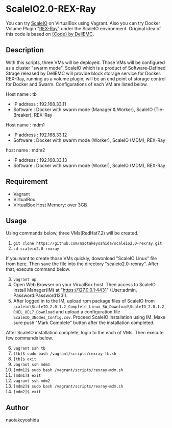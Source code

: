 # ScaleIO2.0-REX-Ray

You can try [ScaleIO](https://japan.emc.com/storage/scaleio/index.htm) on VirtualBox using Vagrant. Also you can try Docker Volume Plugin "[REX-Ray](https://github.com/codedellemc/rexray)" under the ScaleIO environment. Original idea of this code is based on [{Code} by DellEMC](https://codedellemc.com/).
  
  
## Description
With this scripts, three VMs will be deployed. Those VMs will be configured as a cluster "swarm mode". ScaleIO which is a product of Software-Defined Strage released by DellEMC will provide block storage service for Docker. REX-Ray, running as a volume plugin, will be an end point of storage control for Docker and Swarm. Configurations of each VM are listed below.

Host name : tb 
- IP address : 192.168.33.11
- Software : Docker with swarm mode (Manager & Worker), ScaleIO (Tie-Breaker), REX-Ray

Host name : mdm1
- IP address : 192.168.33.12
- Software : Docker with swarm mode (Worker), ScaleIO (MDM), REX-Ray

host name : mdm2
- IP address : 192.168.33.13
- Software : Docker with swarm mode (Worker), ScaleIO (MDM), REX-Ray 
  
  
## Requirement
* Vagrant 
* VirtualBox
* VirtualBox Host Memory: over 3GB
  
  
## Usage
Using commands below, three VMs(RedHat7.2) will be created.  

1. `git clone https://github.com/naotakeyoshida/scaleio2.0-rexray.git`  
2. `cd scaleio2.0-rexray`  
  
If you want to create those VMs quickly, dowonload "ScaleIO Linux" file from [here](https://www.emc.com/products-solutions/trial-software-download/scaleio.htm). Then save the file into the directory "scaleio2.0-rexray". After that, execute command below.  

3. `vagrant up`  
4. Open Web Browser on your VirualBox host. Then access to ScaleIO Install Manager(IM) at "https://127.0.0.1:4431" (User:admin, Password:Password123!). 
5. After logged in to the IM, upload rpm package files of ScaleIO from `scaleio\ScaleIO_2.0.1.2_Complete_Linux_SW_Download\ScaleIO_2.0.1.2_RHEL_OEL7_Download` and upload a configuration file `ScaleIO_3Nodes_Config.csv`. Proceed ScaleIO installation using IM. Make sure push "Mark Complete" button after the installation completed.
  
After ScaleIO installation complete, login to the each of VMs. Then execute few commands below.
  
6. `vagrant ssh tb`
7. `[tb]$ sudo bash /vagrant/scripts/rexray-tb.sh`
8. `[tb]$ exit`
9. `vagrant ssh mdm1`
10. `[mdm1]$ sudo bash /vagrant/scripts/rexray-mdm.sh`
11. `[mdm1]$ exit`
12. `vagrant ssh mdm2`
13. `[mdm2]$ sudo bash /vagrant/scripts/rexray-mdm.sh`
14. `[mdm2]$ exit`
  
## Author
naotakeyoshida

